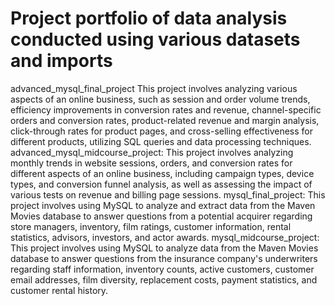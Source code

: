 # Project portfolio of data analysis conducted using various datasets and imports
advanced_mysql_final_project
This project involves analyzing various aspects of an online business, such as session and order volume trends, efficiency improvements in conversion rates and revenue, channel-specific orders and conversion rates, product-related revenue and margin analysis, click-through rates for product pages, and cross-selling effectiveness for different products, utilizing SQL queries and data processing techniques.
advanced_mysql_midcourse_project:
This project involves analyzing monthly trends in website sessions, orders, and conversion rates for different aspects of an online business, including campaign types, device types, and conversion funnel analysis, as well as assessing the impact of various tests on revenue and billing page sessions.
mysql_final_project:
This project involves using MySQL to analyze and extract data from the Maven Movies database to answer questions from a potential acquirer regarding store managers, inventory, film ratings, customer information, rental statistics, advisors, investors, and actor awards.
mysql_midcourse_project:
This project involves using MySQL to analyze data from the Maven Movies database to answer questions from the insurance company's underwriters regarding staff information, inventory counts, active customers, customer email addresses, film diversity, replacement costs, payment statistics, and customer rental history.
